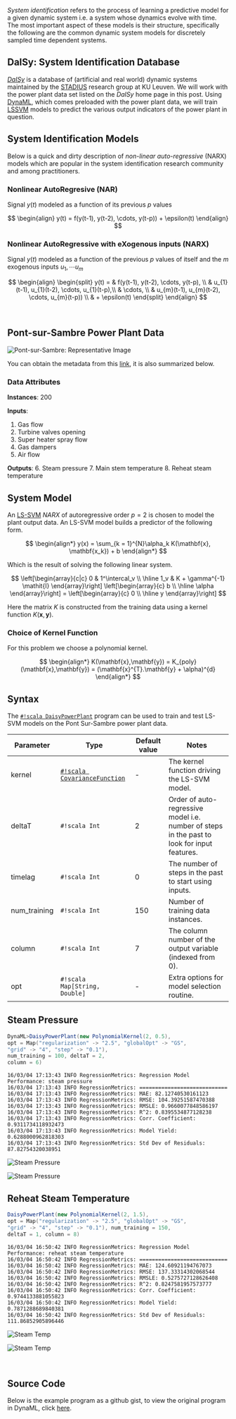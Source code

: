 
_System identification_ refers to the process of learning a predictive model for a given dynamic system i.e. a system whose dynamics evolve with time. The most important aspect of these models is their structure, specifically the following are the common dynamic system models for discretely sampled time dependent systems.

## DaISy: System Identification Database

[_DaISy_](http://homes.esat.kuleuven.be/~smc/daisy/daisydata.html) is a database of (artificial and real world) dynamic systems maintained by the [STADIUS](https://www.esat.kuleuven.be/stadius/) research group at KU Leuven. We will work with the power plant data set listed on the _DaISy_ home page in this post. Using [DynaML](https://transcendent-ai-labs.github.io/DynaML), which comes preloaded with the power plant data, we will train [LSSVM](https://github.com/transcendent-ai-labs/DynaML/wiki/Dual-LSSVM) models to predict the various output indicators of the power plant in question.

## System Identification Models

Below is a quick and dirty description of _non-linear auto-regressive_ (NARX) models which are popular in the system identification research community and among practitioners.

### Nonlinear AutoRegresive (NAR)

Signal $y(t)$ modeled as a function of its previous $p$ values

$$
	\begin{align}
    y(t) = f(y(t-1), y(t-2), \cdots, y(t-p)) + \epsilon(t)
	\end{align}
$$

### Nonlinear AutoRegressive with eXogenous inputs (NARX)

Signal $y(t)$ modeled as a function of the previous $p$ values of itself and the $m$ exogenous inputs $u_{1}, \cdots u_{m}$

$$
	\begin{align}
    \begin{split}
        y(t) = & f(y(t-1), y(t-2), \cdots, y(t-p), \\
        & u_{1}(t-1), u_{1}(t-2), \cdots, u_{1}(t-p),\\
        & \cdots, \\
        & u_{m}(t-1), u_{m}(t-2), \cdots, u_{m}(t-p)) \\
        & + \epsilon(t)
    \end{split}
	\end{align}
$$

<br/>


## Pont-sur-Sambre Power Plant Data

![Pont-sur-Sambre: Representative Image](/images/powerplant.jpg)

You can obtain the metadata from this [link](ftp://ftp.esat.kuleuven.be/pub/SISTA/data/process_industry/powerplant.txt), it is also summarized below.

### Data Attributes

**Instances**: 200

**Inputs**:

1. Gas flow
2. Turbine valves opening
3. Super heater spray flow
4. Gas dampers
5. Air flow

**Outputs**:
6. Steam pressure
7. Main stem temperature
8. Reheat steam temperature

## System Model

An [LS-SVM](/core/core_lssvm.md) _NARX_ of autoregressive order $p = 2$ is chosen to model the plant output data. An LS-SVM model builds a predictor of the following form.

$$
	\begin{align*}
	y(x) = \sum_{k = 1}^{N}\alpha_k K(\mathbf{x}, \mathbf{x_k}) + b
	\end{align*}
$$

Which is the result of solving the following linear system.

$$
	\left[\begin{array}{c|c}
   0  & 1^\intercal_v   \\ \hline
   1_v & K + \gamma^{-1} \mathit{I}
\end{array}\right]
\left[\begin{array}{c}
   b    \\ \hline
   \alpha  
\end{array}\right] = \left[\begin{array}{c}
   0    \\ \hline
   y  
\end{array}\right]
$$

Here the matrix $K$ is constructed from the training data using a kernel function $K(\mathbf{x}, \mathbf{y})$.

### Choice of Kernel Function

For this problem we choose a polynomial kernel.

$$
	\begin{align*}
		K(\mathbf{x},\mathbf{y}) = K_{poly}(\mathbf{x},\mathbf{y}) = (\mathbf{x}^{T}.\mathbf{y} + \alpha)^{d}
	\end{align*}
$$


## Syntax

The [`#!scala DaisyPowerPlant`](https://transcendent-ai-labs.github.io/api_docs/DynaML/recent/dynaml-examples/index.html#io.github.mandar2812.dynaml.examples.DaisyPowerPlant$) program can be used to train and test LS-SVM models on the Pont Sur-Sambre power plant data.

Parameter | Type | Default value |Notes
--------|-----------|-----------|------------|
kernel | [`#!scala CovarianceFunction`](https://transcendent-ai-labs.github.io/api_docs/DynaML/recent/dynaml-core/index.html#io.github.mandar2812.dynaml.kernels.CovarianceFunction) | - | The kernel function driving the LS-SVM model.
deltaT | `#!scala Int` | 2 | Order of auto-regressive model i.e. number of steps in the past to look for input features.
timelag | `#!scala Int` | 0 | The number of steps in the past to start using inputs.
num_training | `#!scala Int` | 150 | Number of training data instances.
column| `#!scala Int` | 7 | The column number of the output variable (indexed from 0).  
opt | `#!scala Map[String, Double]`| - | Extra options for model selection routine.


## Steam Pressure

```scala
DynaML>DaisyPowerPlant(new PolynomialKernel(2, 0.5),
opt = Map("regularization" -> "2.5", "globalOpt" -> "GS",
"grid" -> "4", "step" -> "0.1"),
num_training = 100, deltaT = 2,
column = 6)
```

```shell
16/03/04 17:13:43 INFO RegressionMetrics: Regression Model Performance: steam pressure
16/03/04 17:13:43 INFO RegressionMetrics: ============================
16/03/04 17:13:43 INFO RegressionMetrics: MAE: 82.12740530161123
16/03/04 17:13:43 INFO RegressionMetrics: RMSE: 104.39251587470388
16/03/04 17:13:43 INFO RegressionMetrics: RMSLE: 0.9660077848586197
16/03/04 17:13:43 INFO RegressionMetrics: R^2: 0.8395534877128238
16/03/04 17:13:43 INFO RegressionMetrics: Corr. Coefficient: 0.9311734118932473
16/03/04 17:13:43 INFO RegressionMetrics: Model Yield: 0.6288000962818303
16/03/04 17:13:43 INFO RegressionMetrics: Std Dev of Residuals: 87.82754320038951
```

![Steam Pressure](/images/steampressure.png)

![Steam Pressure](/images/steampressure-fit.png)

## Reheat Steam Temperature

```scala
DaisyPowerPlant(new PolynomialKernel(2, 1.5),
opt = Map("regularization" -> "2.5", "globalOpt" -> "GS",
"grid" -> "4", "step" -> "0.1"), num_training = 150,
deltaT = 1, column = 8)
```

```shell
16/03/04 16:50:42 INFO RegressionMetrics: Regression Model Performance: reheat steam temperature
16/03/04 16:50:42 INFO RegressionMetrics: ============================
16/03/04 16:50:42 INFO RegressionMetrics: MAE: 124.60921194767073
16/03/04 16:50:42 INFO RegressionMetrics: RMSE: 137.33314302068544
16/03/04 16:50:42 INFO RegressionMetrics: RMSLE: 0.5275727128626408
16/03/04 16:50:42 INFO RegressionMetrics: R^2: 0.8247581957573777
16/03/04 16:50:42 INFO RegressionMetrics: Corr. Coefficient: 0.9744133881055823
16/03/04 16:50:42 INFO RegressionMetrics: Model Yield: 0.7871288689840381
16/03/04 16:50:42 INFO RegressionMetrics: Std Dev of Residuals: 111.86852905896446
```

![Steam Temp](/images/temperature.png)

![Steam Temp](/images/temperature-fit.png)

<br/>

## Source Code

Below is the example program as a github gist, to view the original program in DynaML, click [here](https://github.com/transcendent-ai-labs/DynaML/blob/master/src/main/scala/io/github/mandar2812/dynaml/examples/DaisyPowerPlant.scala).

<script src="https://gist.github.com/mandar2812/eb23b47adad66deb2f65.js"></script>

